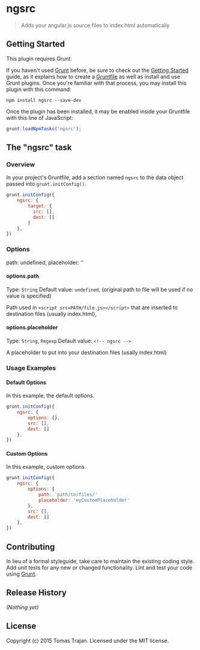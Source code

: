 # ngsrc

> Adds your angular.js source files to index.html automatically

## Getting Started
This plugin requires Grunt.

If you haven't used [Grunt](http://gruntjs.com/) before, be sure to check out the [Getting Started](http://gruntjs.com/getting-started) guide, as it explains how to create a [Gruntfile](http://gruntjs.com/sample-gruntfile) as well as install and use Grunt plugins. Once you're familiar with that process, you may install this plugin with this command:

```shell
npm install ngsrc --save-dev
```

Once the plugin has been installed, it may be enabled inside your Gruntfile with this line of JavaScript:

```js
grunt.loadNpmTasks('ngsrc');
```

## The "ngsrc" task

### Overview
In your project's Gruntfile, add a section named `ngsrc` to the data object passed into `grunt.initConfig()`.

```js
grunt.initConfig({
    ngsrc: {
        target: {
          src: [],
          dest: []
        }
    },
})
```

### Options

path: undefined,
            placeholder: '<!-- ngsrc -->'

#### options.path
Type: `String`
Default value: `undefined`, (original path to file will be used if no value is specified)

Path used in `<script src=PATH/file.js></script>` that are inserted to destination files (usually index.html), 

#### options.placeholder
Type: `String`, `Regexp`
Default value: `<!-- ngsrc -->`

A placeholder to put into your destination files (usally index.html)

### Usage Examples

#### Default Options
In this example, the default options.

```js
grunt.initConfig({
    ngsrc: {
        options: {},
        src: [],
        dest: []
    },
})
```

#### Custom Options
In this example, custom options 

```js
grunt.initConfig({
    ngsrc: {
        options: {
            path: 'path/to/files/'
            placeholder: 'myCustomPlaceholder'
        },
        src: [],
        dest: []
    },
})
```

## Contributing
In lieu of a formal styleguide, take care to maintain the existing coding style. Add unit tests for any new or changed functionality. Lint and test your code using [Grunt](http://gruntjs.com/).

## Release History
_(Nothing yet)_

## License
Copyright (c) 2015 Tomas Trajan. Licensed under the MIT license.
